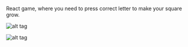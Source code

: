 React game, where you need to press correct letter to make your square grow.


![alt tag](http://i.piccy.info/i9/49c3d6de5324ae2a9ee64814f8e184b1/1607264151/56533/1407518/Screenshot_from_2020_12_06_16_18_00.png)

![alt tag](http://i.piccy.info/i9/b863bf115b1e1f0615ba0449753ab32f/1607264308/99742/1407518/Screenshot_from_2020_12_06_16_22_44.png)
